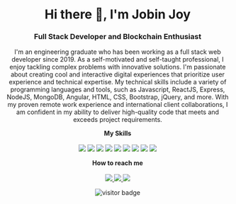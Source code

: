 <!-- Header -->
<h1 align="center"> Hi there 👋, I'm Jobin Joy </h1>
<h3 align="center"> Full Stack Developer and Blockchain Enthusiast </h3>
<!-- Intro -->
<p align="center"> 
  I'm an engineering graduate who has been working as a full stack web developer since 2019. As a self-motivated and self-taught professional, I enjoy tackling complex problems with innovative solutions. I'm passionate about creating cool and interactive digital experiences that prioritize user experience and technical expertise. My technical skills include a variety of programming languages and tools, such as Javascript, ReactJS, Express, NodeJS, MongoDB, Angular, HTML, CSS, Bootstrap, jQuery, and more. With my proven remote work experience and international client collaborations, I am confident in my ability to deliver high-quality code that meets and exceeds project requirements.
</p>
<!-- Skills -->
<p align="center"> 
  <b> My Skills </b>
  <br> <br>
  <img src="https://img.shields.io/badge/ReactJS-61DAFB?style=for-the-badge&logo=react&logoColor=white"> 
  <img src="https://img.shields.io/badge/Next.js-000000?style=for-the-badge&logo=next.js&logoColor=white"> 
  <img src="https://img.shields.io/badge/Redux-764ABC?style=for-the-badge&logo=redux&logoColor=white"> 
  <img src="https://img.shields.io/badge/Node.js-43853D?style=for-the-badge&logo=node.js&logoColor=white"> 
  <img src="https://img.shields.io/badge/JavaScript-F7DF1E?style=for-the-badge&logo=javascript&logoColor=white"> 
  <img src="https://img.shields.io/badge/TypeScript-007ACC?style=for-the-badge&logo=typescript&logoColor=white"> 
  <img src="https://img.shields.io/badge/HTML5-E34F26?style=for-the-badge&logo=html5&logoColor=white"> 
  <img src="https://img.shields.io/badge/CSS3-1572B6?style=for-the-badge&logo=css3&logoColor=white"> 
  <img src="https://img.shields.io/badge/MongoDB-4EA94B?style=for-the-badge&logo=mongodb&logoColor=white"> 
</p>
<!-- Contact Me -->
<p align="center"> 
  <b> How to reach me </b>
  <br> <br>
  <a href="mailto:jobinjoy235@gmail.com"> 
    <img src="https://img.shields.io/badge/Email-D14836?style=for-the-badge&logo=gmail&logoColor=white"> 
  </a>
  <a href="https://www.linkedin.com/in/https://in.linkedin.com/in/jobin0602/"> 
    <img src="https://img.shields.io/badge/LinkedIn-0077B5?style=for-the-badge&logo=linkedin&logoColor=white"> 
  </a>
  <a href="https://jobinjoy.netlify.app/"> 
    <img src="https://img.shields.io/badge/Website-1572B6?style=for-the-badge&logo=internet&logoColor=white"> 
  </a>
</p>
<!-- Footer -->
<p align="center"> 
  <img src="https://visitor-badge.glitch.me/badge?page_id=jobin0602.jobin0602" alt="visitor badge"/> 
</p>
